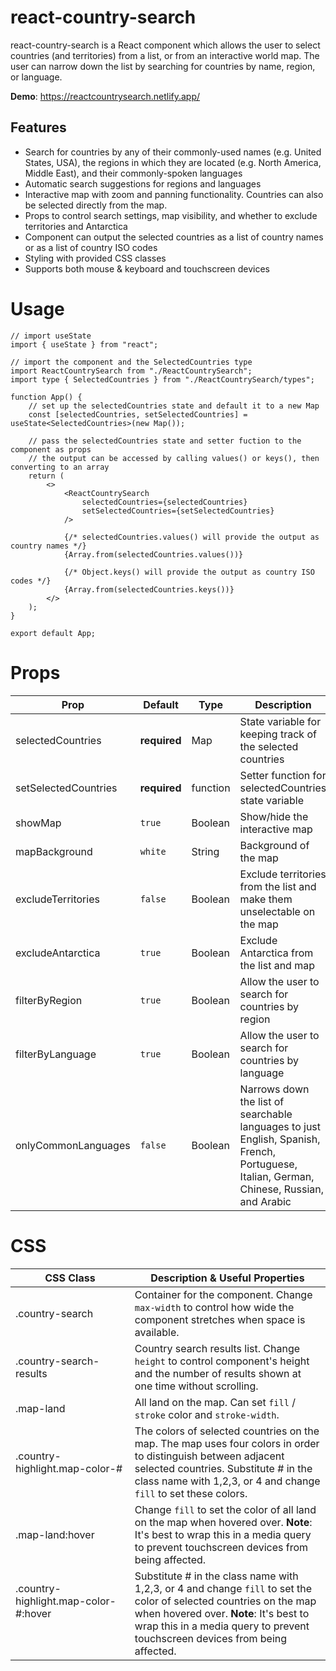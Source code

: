 # react-country-search

react-country-search is a React component which allows the user to select countries (and territories)
from a list, or from an interactive world map. The user can narrow down the list by searching for
countries by name, region, or language.

**Demo**: https://reactcountrysearch.netlify.app/

## Features

<ul>
    <li>Search for countries by any of their commonly-used names (e.g. United States, USA), the regions in which they are located (e.g. North America, Middle East), and their commonly-spoken languages</li>
    <li>Automatic search suggestions for regions and languages</li>
    <li>Interactive map with zoom and panning functionality. Countries can also be selected directly from the map.</li>
    <li>Props to control search settings, map visibility, and whether to exclude territories and Antarctica</li>
    <li>Component can output the selected countries as a list of country names or as a list of country ISO codes</li>
    <li>Styling with provided CSS classes</li>
    <li>Supports both mouse & keyboard and touchscreen devices</li>
</ul>

# Usage

    // import useState
    import { useState } from "react";

    // import the component and the SelectedCountries type
    import ReactCountrySearch from "./ReactCountrySearch";
    import type { SelectedCountries } from "./ReactCountrySearch/types";

    function App() {
        // set up the selectedCountries state and default it to a new Map
        const [selectedCountries, setSelectedCountries] = useState<SelectedCountries>(new Map());

        // pass the selectedCountries state and setter fuction to the component as props
        // the output can be accessed by calling values() or keys(), then converting to an array
        return (
            <>
                <ReactCountrySearch
                    selectedCountries={selectedCountries}
                    setSelectedCountries={setSelectedCountries}
                />

                {/* selectedCountries.values() will provide the output as country names */}
                {Array.from(selectedCountries.values())}

                {/* Object.keys() will provide the output as country ISO codes */}
                {Array.from(selectedCountries.keys())}
            </>
        );
    }

    export default App;

# Props

| Prop                 | Default      | Type     | Description                                                                                                                               |
| -------------------- | ------------ | -------- | ----------------------------------------------------------------------------------------------------------------------------------------- |
| selectedCountries    | **required** | Map      | State variable for keeping track of the selected countries                                                                                |
| setSelectedCountries | **required** | function | Setter function for selectedCountries state variable                                                                                      |
| showMap              | `true`       | Boolean  | Show/hide the interactive map                                                                                                             |
| mapBackground        | `white`      | String   | Background of the map                                                                                                                     |
| excludeTerritories   | `false`      | Boolean  | Exclude territories from the list and make them unselectable on the map                                                                   |
| excludeAntarctica    | `true`       | Boolean  | Exclude Antarctica from the list and map                                                                                                  |
| filterByRegion       | `true`       | Boolean  | Allow the user to search for countries by region                                                                                          |
| filterByLanguage     | `true`       | Boolean  | Allow the user to search for countries by language                                                                                        |
| onlyCommonLanguages  | `false`      | Boolean  | Narrows down the list of searchable languages to just English, Spanish, French, Portuguese, Italian, German, Chinese, Russian, and Arabic |

# CSS

| CSS Class                                                                                                                                                                                                                                                                                                             | Description & Useful Properties                                                                                                                                                                                                              |
| --------------------------------------------------------------------------------------------------------------------------------------------------------------------------------------------------------------------------------------------------------------------------------------------------------------------- | -------------------------------------------------------------------------------------------------------------------------------------------------------------------------------------------------------------------------------------------- |
| .country-search                                                                                                                                                                                                                                                                                                       | Container for the component. Change `max-width` to control how wide the component stretches when space is available.                                                                                                                         |
| .country-search-results                                                                                                                                                                                                                                                                                               | Country search results list. Change `height` to control component's height and the number of results shown at one time without scrolling.                                                                                                    |
| .map-land                                                                                                                                                                                                                                                                                                             | All land on the map. Can set `fill` / `stroke` color and `stroke-width`.                                                                                                                                                                     |
| .country-highlight.map-color-#                                                                                                                                                                                                                                                                                        | The colors of selected countries on the map. The map uses four colors in order to distinguish between adjacent selected countries. Substitute # in the class name with 1,2,3, or 4 and change `fill` to set these colors.                    |
| .map-land:hover                                                                                                                                                                                                                                                                                                       | Change `fill` to set the color of all land on the map when hovered over. **Note**: It's best to wrap this in a media query to prevent touchscreen devices from being affected.                                                               |
| .country-highlight.map-color-#:hover &nbsp; &nbsp; &nbsp; &nbsp; &nbsp; &nbsp; &nbsp; &nbsp; &nbsp; &nbsp; &nbsp; &nbsp; &nbsp; &nbsp; &nbsp; &nbsp; &nbsp; &nbsp; &nbsp; &nbsp; &nbsp; &nbsp; &nbsp; &nbsp; &nbsp; &nbsp; &nbsp; &nbsp; &nbsp; &nbsp; &nbsp; &nbsp; &nbsp; &nbsp; &nbsp; &nbsp; &nbsp; &nbsp; &nbsp; | Substitute # in the class name with 1,2,3, or 4 and change `fill` to set the color of selected countries on the map when hovered over. **Note**: It's best to wrap this in a media query to prevent touchscreen devices from being affected. |

<!-- # Install -->
